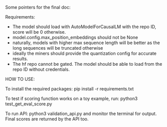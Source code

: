 Some pointers for the final doc:

Requirements:
- The model should load with AutoModelForCausalLM with the repo ID, score will be 0 otherwise.
- model.config.max_position_embeddings should not be None
- naturally, models with higher max sequence length will be better as the long sequences will be truncated otherwise
- ideally the miners should provide the quantization config for accurate results.
- The hf repo cannot be gated. The model should be able to load from the repo ID without credentials.

HOW TO USE:

To install the required packages:
pip install -r requirements.txt


To test if scoring function works on a toy example, run:
python3 test_get_eval_score.py


To run API:
python3 validation_api.py and monitor the terminal for output. Final scores are returned by the API too.